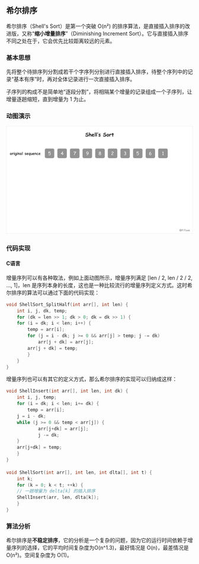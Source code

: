 ## 希尔排序

希尔排序（Shell's Sort）是第一个突破 O(n²) 的排序算法，是直接插入排序的改进版，又称“**缩小增量排序**”（Diminishing Increment Sort）。它与直接插入排序不同之处在于，它会优先比较距离较远的元素。

### 基本思想

先将整个待排序列分割成若干个字序列分别进行直接插入排序，待整个序列中的记录“基本有序”时，再对全体记录进行一次直接插入排序。

子序列的构成不是简单地“逐段分割”，将相隔某个增量的记录组成一个子序列，让增量逐趟缩短，直到增量为 1 为止。

### 动图演示

![](shell-sort.gif)

### 代码实现

#### C语言

增量序列可以有各种取法，例如上面动图所示，增量序列满足 [len / 2, len / 2 / 2, ..., 1]，len 是序列本身的长度，这也是一种比较流行的增量序列定义方式。这时希尔排序的算法可以通过下面的代码实现：

```c
void ShellSort_SplitHalf(int arr[], int len) {
    int i, j, dk, temp;
    for (dk = len >> 1; dk > 0; dk = dk >> 1) {
	for (i = dk; i < len; i++) {
	    temp = arr[i];
	    for (j = i - dk; j >= 0 && arr[j] > temp; j -= dk)
	        arr[j + dk] = arr[j];
	    arr[j + dk] = temp;
    	}	
    }
}
```

增量序列也可以有其它的定义方式，那么希尔排序的实现可以归纳成这样：

```c
void ShellInsert(int arr[], int len, int dk) {
    int i, j, temp;
    for (i = dk; i < len; i+= dk) {
        temp = arr[i];
	j = i - dk;
	while (j >= 0 && temp < arr[j]) {
            arr[j+dk] = arr[j];
            j -= dk;
	}
	arr[j+dk] = temp;
    }
}

void ShellSort(int arr[], int len, int dlta[], int t) {
    int k;
    for (k = 0; k < t; ++k) {
	// 一趟增量为 delta[k] 的插入排序
	ShellInsert(arr, len, dlta[k]);
    }
}
```

### 算法分析

希尔排序是**不稳定排序**，它的分析是一个复杂的问题，因为它的运行时间依赖于增量序列的选择，它的平均时间复杂度为O(n^1.3)，最好情况是 O(n)，最差情况是 O(n²)。空间复杂度为 O(1)。

